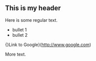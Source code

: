## This is my header

Here is some regular text.

* bullet 1
* bullet 2

{}Link to Google}(http://www.google.com)

More text.



